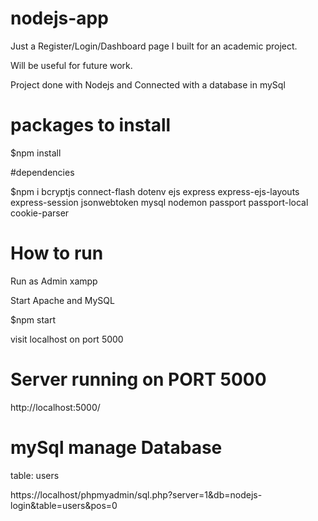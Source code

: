 # nodejs-app

Just a Register/Login/Dashboard page I built for an academic project.

Will be useful for future work.

Project done with Nodejs and
Connected with a database in mySql 

# packages to install 

$npm install

#dependencies

$npm i bcryptjs 
    connect-flash 
    dotenv
    ejs
    express
    express-ejs-layouts
    express-session
    jsonwebtoken
    mysql
    nodemon
    passport
    passport-local
    cookie-parser

# How to run

Run as Admin xampp 

Start Apache and MySQL

$npm start

visit localhost on port 5000

# Server running on PORT 5000

http://localhost:5000/

# mySql manage Database

table: users

https://localhost/phpmyadmin/sql.php?server=1&db=nodejs-login&table=users&pos=0
